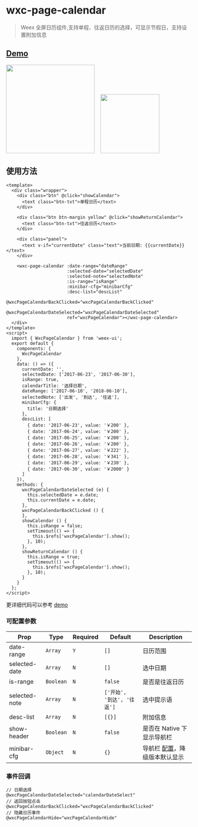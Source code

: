 # wxc-page-calendar 

> Weex 全屏日历组件,支持单程、往返日历的选择，可显示节假日，支持设置附加信息

## [Demo](https://h5.m.taobao.com/trip/wxc-page-calendar/index.html?_wx_tpl=https%3A%2F%2Fh5.m.taobao.com%2Ftrip%2Fwxc-page-calendar%2Fdemo%2Findex.native-min.js)
<img src="https://gw.alipayobjects.com/zos/rmsportal/adMndOsBWDDRjlFuWuHx.gif" width="240"/>&nbsp;&nbsp;&nbsp;&nbsp;<img src="https://img.alicdn.com/tfs/TB1jQLWSpXXXXaFXVXXXXXXXXXX-200-200.png" width="160"/>


## 使用方法

```vue           
<template>
  <div class="wrapper">
    <div class="btn" @click="showCalendar">
      <text class="btn-txt">单程日历</text>
    </div>

    <div class="btn btn-margin yellow" @click="showReturnCalendar">
      <text class="btn-txt">往返日历</text>
    </div>

    <div class="panel">
      <text v-if="currentDate" class="text">当前日期: {{currentDate}}</text>
    </div>

    <wxc-page-calendar :date-range="dateRange"
                       :selected-date="selectedDate"
                       :selected-note="selectedNote"
                       :is-range="isRange"
                       :minibar-cfg="minibarCfg"
                       :desc-list="descList"
                       @wxcPageCalendarBackClicked="wxcPageCalendarBackClicked"
                       @wxcPageCalendarDateSelected="wxcPageCalendarDateSelected"
                       ref="wxcPageCalendar"></wxc-page-calendar>
  </div>
</template>
<script>
  import { WxcPageCalendar } from 'weex-ui';
  export default {
    components: {
      WxcPageCalendar
    },
    data: () => ({
      currentDate: '',
      selectedDate: ['2017-06-23', '2017-06-30'],
      isRange: true,
      calendarTitle: '选择日期',
      dateRange: ['2017-06-10', '2018-06-10'],
      selectedNote: ['出发', '到达', '往返'],
      minibarCfg: {
        title: '日期选择'
      },
      descList: [
        { date: '2017-06-23', value: '￥200' },
        { date: '2017-06-24', value: '￥200' },
        { date: '2017-06-25', value: '￥200' },
        { date: '2017-06-26', value: '￥200' },
        { date: '2017-06-27', value: '￥222' },
        { date: '2017-06-28', value: '￥341' },
        { date: '2017-06-29', value: '￥230' },
        { date: '2017-06-30', value: '￥2000' }
      ]
    }),
    methods: {
      wxcPageCalendarDateSelected (e) {
        this.selectedDate = e.date;
        this.currentDate = e.date;
      },
      wxcPageCalendarBackClicked () {
      },
      showCalendar () {
        this.isRange = false;
        setTimeout(() => {
          this.$refs['wxcPageCalendar'].show();
        }, 10);
      },
      showReturnCalendar () {
        this.isRange = true;
        setTimeout(() => {
          this.$refs['wxcPageCalendar'].show();
        }, 10);
      }
    }
  };
</script>

```

更详细代码可以参考 [demo](https://github.com/alibaba/weex-ui/blob/master/example/page-calendar/index.vue)


### 可配置参数

| Prop | Type | Required | Default | Description |
|-------------|------------|--------|-----|-----|
| date-range | `Array` |`Y`| `[]` | 日历范围 |
| selected-date | `Array` |`N`| `[]` | 选中日期 |
| is-range | `Boolean` |`N`| `false` | 是否是往返日历  |
| selected-note | `Array` |`N`| `['开始', '到达', '往返']` | 选中提示语 |
| desc-list | `Array` |`N`| `[{}]` | 附加信息 |
| show-header | `Boolean` |`N`| `false` | 是否在 Native 下显示导航栏 |
| minibar-cfg | `Object` |`N`| `{}` | 导航栏 [配置](https://github.com/alibaba/weex-ui/blob/master/packages/wxc-page-calendar/index.vue#L65)，降级版本默认显示 |

### 事件回调

```
// 日期选择
@wxcPageCalendarDateSelected="calendarDateSelect"  
// 返回按钮点击
@wxcPageCalendarBackClicked="wxcPageCalendarBackClicked"  
// 隐藏日历事件
@wxcPageCalendarHide="wxcPageCalendarHide"
```

